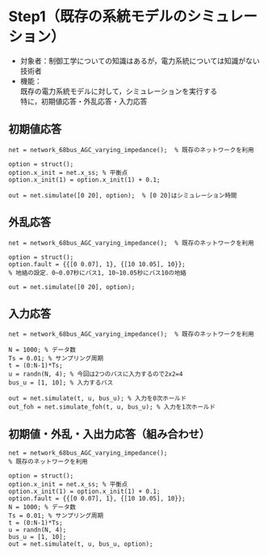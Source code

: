 # Step1（既存の系統モデルのシミュレーション）

- 対象者：制御工学についての知識はあるが，電力系統については知識がない技術者
- 機能：  
    既存の電力系統モデルに対して，シミュレーションを実行する  
    特に，初期値応答・外乱応答・入力応答

## 初期値応答

```
net = network_68bus_AGC_varying_impedance();  % 既存のネットワークを利用

option = struct();
option.x_init = net.x_ss; % 平衡点
option.x_init(1) = option.x_init(1) + 0.1;

out = net.simulate([0 20], option);  % [0 20]はシミュレーション時間
```

## 外乱応答

```
net = network_68bus_AGC_varying_impedance();  % 既存のネットワークを利用

option = struct();
option.fault = {{[0 0.07], 1}, {[10 10.05], 10}};
% 地絡の設定．0~0.07秒にバス1, 10~10.05秒にバス10の地絡

out = net.simulate([0 20], option);
```

## 入力応答

```
net = network_68bus_AGC_varying_impedance();  % 既存のネットワークを利用

N = 1000; % データ数
Ts = 0.01; % サンプリング周期
t = (0:N-1)*Ts;
u = randn(N, 4); % 今回は2つのバスに入力するので2x2=4
bus_u = [1, 10]; % 入力するバス

out = net.simulate(t, u, bus_u); % 入力を0次ホールド
out_foh = net.simulate_foh(t, u, bus_u); % 入力を1次ホールド
```

## 初期値・外乱・入出力応答（組み合わせ）

```
net = network_68bus_AGC_varying_impedance(); 
% 既存のネットワークを利用

option = struct();
option.x_init = net.x_ss; % 平衡点
option.x_init(1) = option.x_init(1) + 0.1;
option.fault = {{[0 0.07], 1}, {[10 10.05], 10}};
N = 1000; % データ数
Ts = 0.01; % サンプリング周期
t = (0:N-1)*Ts;
u = randn(N, 4);
bus_u = [1, 10];
out = net.simulate(t, u, bus_u, option);
```
